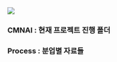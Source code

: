 <img src="https://capsule-render.vercel.app/api?type=wave&color=#yellow&height=300&section=header&text=CMNAI&fontSize=90" />

### CMNAI : 현재 프로젝트 진행 폴더
### Process : 분업별 자료들
